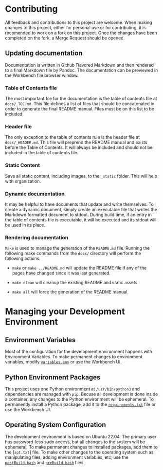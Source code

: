 # Contributing

All feedback and contributions to this project are welcome. When making changes to this project, either for personal use or for contributing, it is recomended to work on a fork on this project. Once the changes have been completed on the fork, a Merge Request should be opened.

## Updating documentation

Documentation is written in Github Flavored Markdown and then rendered to a final Markdown file by Pandoc. The documentation can be previewed in the Workbench file browser window.

### Table of Contents file

The most important file for the documentation is the table of contents file at `docs/_TOC.md`. This file defines a list of files that should be concatenated in order to generate the final README manual. Files must be on this list to be included.

### Header file

The only exception to the table of contents rule is the header file at `docs/_HEADER.md`. This file will preprend the README manual and exists before the Table of Contents. It will always be included and should not be included in the table of contents file.

### Static Content

Save all static content, including images, to the `_static` folder. This will help with organization.

### Dynamic documentation

It may be helpful to have documents that update and write themselves. To create a dynamic document, simply create an executable file that writes the Markdown formatted document to stdout. During build time, if an entry in the table of contents file is executable, it will be executed and its stdout will be used in its place.

### Rendering documentation

`Make` is used to manage the generation of the `README.md` file. Running the following make commands from the `docs/` directory will perform the following actions.

- `make` or `make ../README.md` will update the README file if any of the pages have changed since it was last generated.

- `make clean` will cleanup the existing README and static assets.

- `make all` will force the generation of the README manual.
# Managing your Development Environment

## Environment Variables

Most of the configuration for the development environment happens with Environment Variables. To make permanent changes to environment variables, modify [`variables.env`](./variables.env) or use the Workbench UI.

## Python Environment Packages

This project uses one Python environment at `/usr/bin/python3` and dependencies are managed with `pip`. Becuse all development is done inside a container, any changes to the Python environment will be ephemeral. To permanently install a Python package, add it to the [`requirements.txt`](./requirements.txt) file or use the Workbench UI.

## Operating System Configuration

The development environment is based on Ubuntu 22.04. The primary user has password-less sudo access, but all changes to the system will be ephemeral. To make permanent changes to installed packages, add them to the [`apt.txt`] file. To make other changes to the operating system such as manipulating files, adding environment variables, etc; use the [`postBuild.bash`](./postBuild.bash) and [`preBuild.bash`](./preBuild.bash) files.
